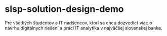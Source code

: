 # slsp-solution-design-demo
Pre všetkých študentov a IT nadšencov, ktorí sa chcú dozvedieť viac o návrhu digitálnych riešení a práci IT analytika v najväčšej slovenskej banke.

